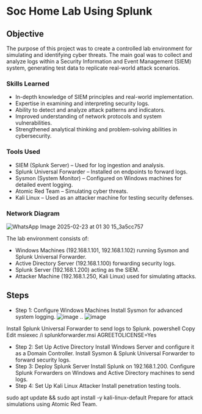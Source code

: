 # Soc Home Lab Using Splunk

## Objective

The purpose of this project was to create a controlled lab environment for simulating and identifying cyber threats. The main goal was to collect and analyze logs within a Security Information and Event Management (SIEM) system, generating test data to replicate real-world attack scenarios.

### Skills Learned

- In-depth knowledge of SIEM principles and real-world implementation.
- Expertise in examining and interpreting security logs.
- Ability to detect and analyze attack patterns and indicators.
- Improved understanding of network protocols and system vulnerabilities.
- Strengthened analytical thinking and problem-solving abilities in cybersecurity.

### Tools Used

- SIEM (Splunk Server) – Used for log ingestion and analysis.
- Splunk Universal Forwarder – Installed on endpoints to forward logs.
- Sysmon (System Monitor) – Configured on Windows machines for detailed event logging.
- Atomic Red Team – Simulating cyber threats.
- Kali Linux – Used as an attacker machine for testing security defenses.

 ### Network Diagram
 ![WhatsApp Image 2025-02-23 at 01 30 15_3a5cc757](https://github.com/user-attachments/assets/980d53fb-071e-40e8-88a5-3cb7c6e404c7)


The lab environment consists of:
- Windows Machines (192.168.1.101, 192.168.1.102) running Sysmon and Splunk Universal Forwarder.
- Active Directory Server (192.168.1.100) forwarding security logs.
- Splunk Server (192.168.1.200) acting as the SIEM.
- Attacker Machine (192.168.1.250, Kali Linux) used for simulating attacks.


## Steps
 - Step 1: Configure Windows Machines
Install Sysmon for advanced system logging.
![image](https://github.com/user-attachments/assets/55c5a44d-4fc4-4931-9fc3-9b9d444c53df)
..
![image](https://github.com/user-attachments/assets/e2b02f54-b47e-4e24-b69b-ccb00d9e945b)


Install Splunk Universal Forwarder to send logs to Splunk.
powershell
Copy
Edit
msiexec /i splunkforwarder.msi AGREETOLICENSE=Yes
- Step 2: Set Up Active Directory
Install Windows Server and configure it as a Domain Controller.
Install Sysmon & Splunk Universal Forwarder to forward security logs.
- Step 3: Deploy Splunk Server
Install Splunk on 192.168.1.200.
Configure Splunk Forwarders on Windows and Active Directory machines to send logs.
- Step 4: Set Up Kali Linux Attacker
Install penetration testing tools.

sudo apt update && sudo apt install -y kali-linux-default
Prepare for attack simulations using Atomic Red Team.

